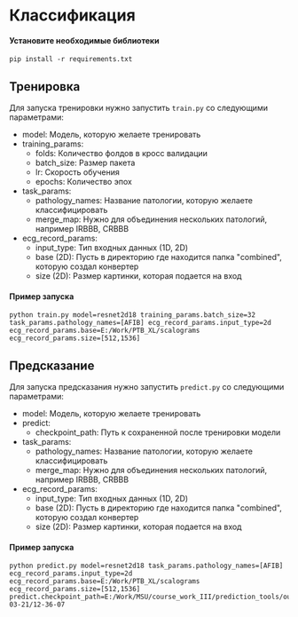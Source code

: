 # Классификация

#### Установите необходимые библиотеки
```
pip install -r requirements.txt
```

## Тренировка

Для запуска тренировки нужно запустить ```train.py``` со следующими параметрами:

* model: Модель, которую желаете тренировать
* training_params:
    * folds: Количество фолдов в кросс валидации
    * batch_size: Размер пакета
    * lr: Скорость обучения
    * epochs: Количество эпох
* task_params:
    * pathology_names: Название патологии, которую желаете классифицировать
    * merge_map: Нужно для объединения нескольких патологий, например IRBBB, CRBBB
* ecg_record_params:
    * input_type: Тип входных данных (1D, 2D)
    * base (2D): Пусть в директорию где находится папка "combined", которую создал конвертер
    * size (2D): Размер картинки, которая подается на вход

#### Пример запуска
```
python train.py model=resnet2d18 training_params.batch_size=32 task_params.pathology_names=[AFIB] ecg_record_params.input_type=2d ecg_record_params.base=E:/Work/PTB_XL/scalograms ecg_record_params.size=[512,1536]
```

## Предсказание

Для запуска предсказания нужно запустить ```predict.py``` со следующими параметрами:

* model: Модель, которую желаете тренировать
* predict:
    * checkpoint_path: Путь к сохраненной после тренировки модели
* task_params:
    * pathology_names: Название патологии, которую желаете классифицировать
    * merge_map: Нужно для объединения нескольких патологий, например IRBBB, CRBBB
* ecg_record_params:
    * input_type: Тип входных данных (1D, 2D)
    * base (2D): Пусть в директорию где находится папка "combined", которую создал конвертер
    * size (2D): Размер картинки, которая подается на вход

#### Пример запуска
```
python predict.py model=resnet2d18 task_params.pathology_names=[AFIB] ecg_record_params.input_type=2d ecg_record_params.base=E:/Work/PTB_XL/scalograms ecg_record_params.size=[512,1536] predict.checkpoint_path=E:/Work/MSU/course_work_III/prediction_tools/outputs/2023-03-21/12-36-07
```
